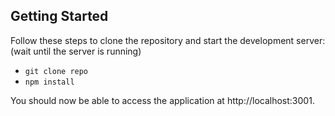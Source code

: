 ## Getting Started

Follow these steps to clone the repository and start the development server: (wait until the server is running)

- `git clone repo`
- `npm install`

You should now be able to access the application at http://localhost:3001.
